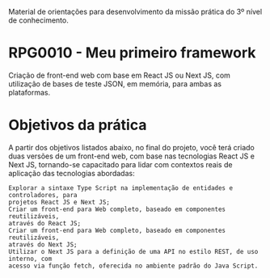Material de orientações para desenvolvimento da missão
prática do 3º nível de conhecimento.

# RPG0010 - Meu primeiro framework

Criação de front-end web com base em React JS ou Next JS, com utilização de bases
de teste JSON, em memória, para ambas as plataformas.

# Objetivos da prática

A partir dos objetivos listados abaixo, no final do projeto, você terá criado duas versões
de um front-end web, com base nas tecnologias React JS e Next JS, tornando-se
capacitado para lidar com contextos reais de aplicação das tecnologias abordadas:

    Explorar a sintaxe Type Script na implementação de entidades e controladores, para
    projetos React JS e Next JS;
    Criar um front-end para Web completo, baseado em componentes reutilizáveis,
    através do React JS;
    Criar um front-end para Web completo, baseado em componentes reutilizáveis,
    através do Next JS;
    Utilizar o Next JS para a definição de uma API no estilo REST, de uso interno, com
    acesso via função fetch, oferecida no ambiente padrão do Java Script.